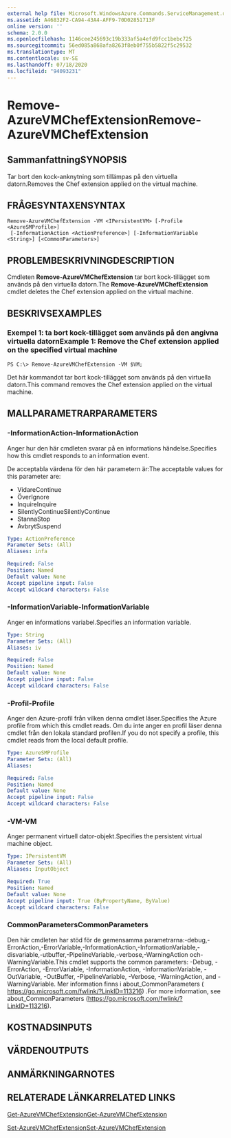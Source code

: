 ```yaml
---
external help file: Microsoft.WindowsAzure.Commands.ServiceManagement.dll-Help.xml
ms.assetid: A46832F2-CA94-43A4-AFF9-70D02851713F
online version: ''
schema: 2.0.0
ms.openlocfilehash: 1146cee245693c19b333af5a4efd9fcc1bebc725
ms.sourcegitcommit: 56ed085a868afa8263f8eb0f755b5822f5c29532
ms.translationtype: MT
ms.contentlocale: sv-SE
ms.lasthandoff: 07/18/2020
ms.locfileid: "94093231"
---
```

# <span data-ttu-id="dc5ad-101">Remove-AzureVMChefExtension</span><span class="sxs-lookup"><span data-stu-id="dc5ad-101">Remove-AzureVMChefExtension</span></span>

## <span data-ttu-id="dc5ad-102">Sammanfattning</span><span class="sxs-lookup"><span data-stu-id="dc5ad-102">SYNOPSIS</span></span>
<span data-ttu-id="dc5ad-103">Tar bort den kock-anknytning som tillämpas på den virtuella datorn.</span><span class="sxs-lookup"><span data-stu-id="dc5ad-103">Removes the Chef extension applied on the virtual machine.</span></span>

## <span data-ttu-id="dc5ad-104">FRÅGESYNTAXEN</span><span class="sxs-lookup"><span data-stu-id="dc5ad-104">SYNTAX</span></span>

```
Remove-AzureVMChefExtension -VM <IPersistentVM> [-Profile <AzureSMProfile>]
 [-InformationAction <ActionPreference>] [-InformationVariable <String>] [<CommonParameters>]
```

## <span data-ttu-id="dc5ad-105">PROBLEMBESKRIVNING</span><span class="sxs-lookup"><span data-stu-id="dc5ad-105">DESCRIPTION</span></span>
<span data-ttu-id="dc5ad-106">Cmdleten **Remove-AzureVMChefExtension** tar bort kock-tillägget som används på den virtuella datorn.</span><span class="sxs-lookup"><span data-stu-id="dc5ad-106">The **Remove-AzureVMChefExtension** cmdlet deletes the Chef extension applied on the virtual machine.</span></span>

## <span data-ttu-id="dc5ad-107">BESKRIVS</span><span class="sxs-lookup"><span data-stu-id="dc5ad-107">EXAMPLES</span></span>

### <span data-ttu-id="dc5ad-108">Exempel 1: ta bort kock-tillägget som används på den angivna virtuella datorn</span><span class="sxs-lookup"><span data-stu-id="dc5ad-108">Example 1: Remove the Chef extension applied on the specified virtual machine</span></span>
```
PS C:\> Remove-AzureVMChefExtension -VM $VM;
```

<span data-ttu-id="dc5ad-109">Det här kommandot tar bort kock-tillägget som används på den virtuella datorn.</span><span class="sxs-lookup"><span data-stu-id="dc5ad-109">This command removes the Chef extension applied on the virtual machine.</span></span>

## <span data-ttu-id="dc5ad-110">MALLPARAMETRAR</span><span class="sxs-lookup"><span data-stu-id="dc5ad-110">PARAMETERS</span></span>

### <span data-ttu-id="dc5ad-111">-InformationAction</span><span class="sxs-lookup"><span data-stu-id="dc5ad-111">-InformationAction</span></span>
<span data-ttu-id="dc5ad-112">Anger hur den här cmdleten svarar på en informations händelse.</span><span class="sxs-lookup"><span data-stu-id="dc5ad-112">Specifies how this cmdlet responds to an information event.</span></span>

<span data-ttu-id="dc5ad-113">De acceptabla värdena för den här parametern är:</span><span class="sxs-lookup"><span data-stu-id="dc5ad-113">The acceptable values for this parameter are:</span></span>

- <span data-ttu-id="dc5ad-114">Vidare</span><span class="sxs-lookup"><span data-stu-id="dc5ad-114">Continue</span></span>
- <span data-ttu-id="dc5ad-115">Över</span><span class="sxs-lookup"><span data-stu-id="dc5ad-115">Ignore</span></span>
- <span data-ttu-id="dc5ad-116">Inquire</span><span class="sxs-lookup"><span data-stu-id="dc5ad-116">Inquire</span></span>
- <span data-ttu-id="dc5ad-117">SilentlyContinue</span><span class="sxs-lookup"><span data-stu-id="dc5ad-117">SilentlyContinue</span></span>
- <span data-ttu-id="dc5ad-118">Stanna</span><span class="sxs-lookup"><span data-stu-id="dc5ad-118">Stop</span></span>
- <span data-ttu-id="dc5ad-119">Avbryt</span><span class="sxs-lookup"><span data-stu-id="dc5ad-119">Suspend</span></span>

```yaml
Type: ActionPreference
Parameter Sets: (All)
Aliases: infa

Required: False
Position: Named
Default value: None
Accept pipeline input: False
Accept wildcard characters: False
```

### <span data-ttu-id="dc5ad-120">-InformationVariable</span><span class="sxs-lookup"><span data-stu-id="dc5ad-120">-InformationVariable</span></span>
<span data-ttu-id="dc5ad-121">Anger en informations variabel.</span><span class="sxs-lookup"><span data-stu-id="dc5ad-121">Specifies an information variable.</span></span>

```yaml
Type: String
Parameter Sets: (All)
Aliases: iv

Required: False
Position: Named
Default value: None
Accept pipeline input: False
Accept wildcard characters: False
```

### <span data-ttu-id="dc5ad-122">-Profil</span><span class="sxs-lookup"><span data-stu-id="dc5ad-122">-Profile</span></span>
<span data-ttu-id="dc5ad-123">Anger den Azure-profil från vilken denna cmdlet läser.</span><span class="sxs-lookup"><span data-stu-id="dc5ad-123">Specifies the Azure profile from which this cmdlet reads.</span></span>
<span data-ttu-id="dc5ad-124">Om du inte anger en profil läser denna cmdlet från den lokala standard profilen.</span><span class="sxs-lookup"><span data-stu-id="dc5ad-124">If you do not specify a profile, this cmdlet reads from the local default profile.</span></span>

```yaml
Type: AzureSMProfile
Parameter Sets: (All)
Aliases: 

Required: False
Position: Named
Default value: None
Accept pipeline input: False
Accept wildcard characters: False
```

### <span data-ttu-id="dc5ad-125">-VM</span><span class="sxs-lookup"><span data-stu-id="dc5ad-125">-VM</span></span>
<span data-ttu-id="dc5ad-126">Anger permanent virtuell dator-objekt.</span><span class="sxs-lookup"><span data-stu-id="dc5ad-126">Specifies the persistent virtual machine object.</span></span>

```yaml
Type: IPersistentVM
Parameter Sets: (All)
Aliases: InputObject

Required: True
Position: Named
Default value: None
Accept pipeline input: True (ByPropertyName, ByValue)
Accept wildcard characters: False
```

### <span data-ttu-id="dc5ad-127">CommonParameters</span><span class="sxs-lookup"><span data-stu-id="dc5ad-127">CommonParameters</span></span>
<span data-ttu-id="dc5ad-128">Den här cmdleten har stöd för de gemensamma parametrarna:-debug,-ErrorAction,-ErrorVariable,-InformationAction,-InformationVariable,-disvariable,-utbuffer,-PipelineVariable,-verbose,-WarningAction och-WarningVariable.</span><span class="sxs-lookup"><span data-stu-id="dc5ad-128">This cmdlet supports the common parameters: -Debug, -ErrorAction, -ErrorVariable, -InformationAction, -InformationVariable, -OutVariable, -OutBuffer, -PipelineVariable, -Verbose, -WarningAction, and -WarningVariable.</span></span> <span data-ttu-id="dc5ad-129">Mer information finns i about_CommonParameters ( https://go.microsoft.com/fwlink/?LinkID=113216) .</span><span class="sxs-lookup"><span data-stu-id="dc5ad-129">For more information, see about_CommonParameters (https://go.microsoft.com/fwlink/?LinkID=113216).</span></span>

## <span data-ttu-id="dc5ad-130">KOSTNADS</span><span class="sxs-lookup"><span data-stu-id="dc5ad-130">INPUTS</span></span>

## <span data-ttu-id="dc5ad-131">VÄRDEN</span><span class="sxs-lookup"><span data-stu-id="dc5ad-131">OUTPUTS</span></span>

## <span data-ttu-id="dc5ad-132">ANMÄRKNINGAR</span><span class="sxs-lookup"><span data-stu-id="dc5ad-132">NOTES</span></span>

## <span data-ttu-id="dc5ad-133">RELATERADE LÄNKAR</span><span class="sxs-lookup"><span data-stu-id="dc5ad-133">RELATED LINKS</span></span>

[<span data-ttu-id="dc5ad-134">Get-AzureVMChefExtension</span><span class="sxs-lookup"><span data-stu-id="dc5ad-134">Get-AzureVMChefExtension</span></span>](./Get-AzureVMChefExtension.md)

[<span data-ttu-id="dc5ad-135">Set-AzureVMChefExtension</span><span class="sxs-lookup"><span data-stu-id="dc5ad-135">Set-AzureVMChefExtension</span></span>](./Set-AzureVMChefExtension.md)


